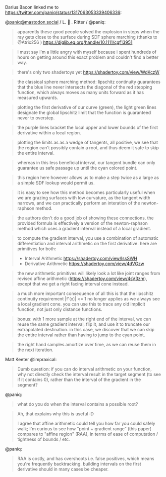 Darius Bacon linked me to
<https://twitter.com/paniq/status/1317063053339406336>:

@paniq@mastodon.social / L. 🧩 . Ritter / @paniq:

> apparently these good people solved the explosion in steps when the
> ray gets close to the surface during SDF sphere marching (thanks to
> @Atrix256 ) <https://diglib.eg.org/handle/10.1111/cgf13951>

> i must say i'm a little angry with myself because i spent hundreds
> of hours on getting around this exact problem and couldn't find a
> better way.

> there's only two shadertoys yet <https://shadertoy.com/view/WdKczW>

> the classical sphere marching method: lipschitz continuity
> guarantees that the blue line never intersects the diagonal of the
> red stepping function, which always moves as many units forward as
> it has measured upwards.

> plotting the first derivative of our curve (green), the light green
> lines designate the global lipschitz limit that the function is
> guaranteed never to overstep.

> the purple lines bracket the local upper and lower bounds of the
> first derivative within a local region.

> plotting the limits as as a wedge of tangents, all positive, we see
> that the region can't possibly contain a root, and thus deem it safe
> to skip the entire interval.

> whereas in this less beneficial interval, our tangent bundle can
> only guarantee us safe passage up until the cyan colored point.

> this region here however allows us to make a step twice as a large
> as a simple SDF lookup would permit us.

> it is easy to see how this method becomes particularly useful when
> we are grazing surfaces with low curvature, as the tangent width
> narrows, and we can practically perform an interation of the
> newton-raphson method.

> the authors don't do a good job of showing these connections. the
> provided formula is effectively a version of the newton-raphson
> method which uses a gradient interval instead of a local gradient.

> to compute the gradient interval, you use a combination of automatic
> differentiation and interval arithmetic on the first derivative.
> here are primitives for both:
> 
> * Interval Arithmetic <https://shadertoy.com/view/lssSWH>
> * Derivative Arithmetic <https://shadertoy.com/view/4dVGzw>

> the new arithmetic primitives will likely look a lot like joint
> ranges from revised affine arithmetic
> (<https://shadertoy.com/view/4sV3zm>), except that we get a right
> facing interval cone instead.

> a much more important consequence of all this is that the lipschitz
> continuity requirement |f'(x)| <= 1 no longer applies as we always
> see a local gradient cone. you can use this to trace any old
> implicit function, not just only distance functions.

> bonus: with 1 more sample at the right end of the interval, we can
> reuse the same gradient interval, flip it, and use it to truncate
> our extrapolated destination. in this case, we discover that we can
> skip the entire interval rather than having to jump to the cyan
> point.

> the right hand samples amortize over time, as we can reuse them in
> the next iteration.

Matt Keeter @impraxical:

> Dumb question: if you can do interval arithmetic on your function,
> why not directly check the interval result in the target segment (to
> see if it contains 0), rather than the interval of the gradient in
> the segment?

@paniq:

> what do you do when the interval contains a possible root?

> Ah, that explains why this is useful :D
>
> I agree that affine arithmetic could tell you how far you could
> safely walk; I'm curious to see how "point + gradient range" (this
> paper) compares to "affine region" (RAA), in terms of ease of
> computation / tightness of bounds / etc.

@paniq:

> RAA is costly, and has overshoots i.e. false positives, which means
> you're frequently backtracking. building intervals on the first
> derivative should in many cases be cheaper.

